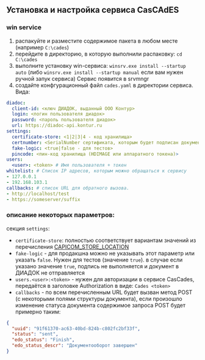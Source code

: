 ## Установка и настройка сервиса CasCAdES
### win service
1. распакуйте и разместите содержимое пакета в любом месте (например `C:\cades`)
2. перейдите в директорию, в которую выполнили распаковку: `cd C:\cades`
3. выполните установку win-сервиса: `winsrv.exe install --startup auto`
(либо `winsrv.exe install --startup manual` если вам нужен ручной запук сервиса)
Сервис появится в srvmngr
4. создайте конфгурационный файл `cades.yaml` в директории сервиса. Вида: 

```yaml
diadoc:
  client-id: <ключ ДИАДОК, выданный ООО Контур> 
  login: <логин пользователя диадок>
  password: <пароль пользователя диадок>
  url: https://diadoc-api.kontur.ru
settings:
  certificate-store: <1|2|3|4 - код хранилища> 
  certnumber: <SerialNumber сертификата, которым будет подписан документ>
  fake-logic: <true|false - для тестов> 
  pincode: <пин-код хранилища (HDIMAGE или аппаратного токена)>
users:
  <user>: <token> # Имя пользователя + токен
whitelist: # Список IP адресов, которым можно обращаться к сервису
- 127.0.0.1
- 192.168.103.1
callbacks: # список URL для обратного вызова.
- http://localhost/test
- https://someserver/suffix
```

### описание некоторых параметров:
секция `settings`:
- `certificate-store`: полностью соответствует вариантам значений из перечисления [CAPICOM_STORE_LOCATION](https://learn.microsoft.com/ru-ru/windows/win32/seccrypto/capicom-store-location)
- `fake-logic` - для продакшна можно не указывать этот параметр или указать `false`. Нужен для тестов (значение `true`).
    в случае если указано значение `true`, подпись не выполняется и документ в ДИАДОК не отправляется
- `users.<user>:<token>` - нужен для авторизации в сервисе CasCades, передаётся в заголовке Authorization в виде: 
  `Cades <token>`
- `callbacks` - по всем перечисленным URL будет вызван метод POST (с некоторыми полями структуры документа), если произошло изменение статуса документа
    содержимое запроса POST будет примерно таким: 
```json
{
  "uuid": "91f61370-ac63-40bd-824b-c802fc2bf33f",
  "status": "sent",
  "edo_status": "Finish",
  "edo_status_descr": "Документооборот завершен"
} 
```
